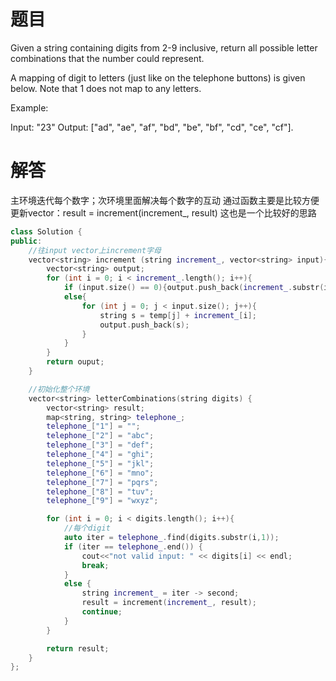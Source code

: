 # 题目
Given a string containing digits from 2-9 inclusive, return all possible letter combinations that the number could represent.

A mapping of digit to letters (just like on the telephone buttons) is given below. Note that 1 does not map to any letters.



Example:

Input: "23"
Output: ["ad", "ae", "af", "bd", "be", "bf", "cd", "ce", "cf"].

# 解答
主环境迭代每个数字；次环境里面解决每个数字的互动
通过函数主要是比较方便更新vector：result = increment(increment_, result)
这也是一个比较好的思路

```c++
class Solution {
public:
    //往input vector上increment字母
    vector<string> increment (string increment_, vector<string> input){
        vector<string> output;
        for (int i = 0; i < increment_.length(); i++){
            if (input.size() == 0){output.push_back(increment_.substr(i,1)); continue;}
            else{
                for (int j = 0; j < input.size(); j++){
                    string s = temp[j] + increment_[i];
                    output.push_back(s);
                }
            }
        }
        return ouput;
    }

    //初始化整个环境
    vector<string> letterCombinations(string digits) {
        vector<string> result;
        map<string, string> telephone_;
        telephone_["1"] = "";
        telephone_["2"] = "abc";
        telephone_["3"] = "def";
        telephone_["4"] = "ghi";
        telephone_["5"] = "jkl";
        telephone_["6"] = "mno";
        telephone_["7"] = "pqrs";
        telephone_["8"] = "tuv";
        telephone_["9"] = "wxyz";

        for (int i = 0; i < digits.length(); i++){
            //每个digit
            auto iter = telephone_.find(digits.substr(i,1));
            if (iter == telephone_.end()) {
                cout<<"not valid input: " << digits[i] << endl; 
                break;
            }
            else {
                string increment_ = iter -> second;
                result = increment(increment_, result);
                continue;
            }
        }

        return result;
    }
};
```

